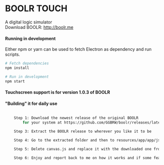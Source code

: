 # BOOLR TOUCH
A digital logic simulator  
Download BOOLR: http://boolr.me

#### Running in development

Either npm or yarn can be used to fetch Electron as dependency and run scripts.

```bash
# Fetch dependencies
npm install

# Run in development
npm start
```

#### Touchscreen support is for version 1.0.3 of BOOLR

#### "Building" it for daily use

```bash

	Step 1: Download the newest release of the original BOOLR
		for your system at https://github.com/GGBRW/boolr/releases/latest

	Step 3: Extract the BOOLR release to wherever you like it to be

	Step 4: Go to the extracted folder and then to resources/app/app/js/

	Step 5: Delete canvas.js and replace it with the downloaded one from my repository

	Step 6: Enjoy and report back to me on how it works and if some features are missing

```
